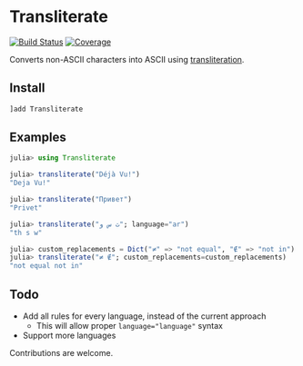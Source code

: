 # Transliterate

[![Build Status](https://github.com/zdroid/Transliterate.jl/workflows/CI/badge.svg)](https://github.com/zdroid/Transliterate.jl/actions)
[![Coverage](https://codecov.io/gh/zdroid/Transliterate.jl/branch/master/graph/badge.svg)](https://codecov.io/gh/zdroid/Transliterate.jl)

Converts non-ASCII characters into ASCII using [transliteration](https://en.wikipedia.org/wiki/Transliteration).

## Install

```julia
]add Transliterate
```

## Examples

```julia
julia> using Transliterate

julia> transliterate("Déjà Vu!")
"Deja Vu!"

julia> transliterate("Привет")
"Privet"

julia> transliterate("ث س و"; language="ar")
"th s w"

julia> custom_replacements = Dict("≠" => "not equal", "∉" => "not in")
julia> transliterate("≠ ∉"; custom_replacements=custom_replacements)
"not equal not in"
```

## Todo

- Add all rules for every language, instead of the current approach
  - This will allow proper `language="language"` syntax
- Support more languages

Contributions are welcome.
